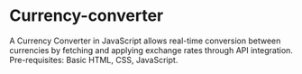 # Currency-converter
A Currency Converter in JavaScript allows real-time conversion between currencies by fetching and applying exchange rates through API integration. Pre-requisites: Basic HTML, CSS, JavaScript.
